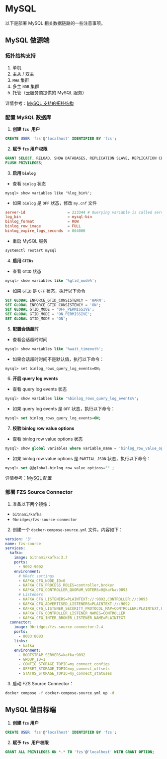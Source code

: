 # MySQL

以下是部署 MySQL 相关数据链路的一些注意事项。

## MySQL 做源端

### 拓扑结构支持

1. 单机
2. 主从 / 双主
3. `MHA` 集群
4. 多主 `NDB` 集群
5. 托管（云服务商提供的 MySQL 服务）

详情参考：[MySQL 支持的拓扑结构](https://debezium.io/documentation/reference/2.5/connectors/mysql.html#supported-mysql-topologies)

### 配置 MySQL 数据库

1. **创建 `fzs `用户**

```sql
CREATE USER 'fzs'@'localhost' IDENTIFIED BY 'fzs';
```

2. **赋予 `fzs` 用户权限**

```sql
GRANT SELECT, RELOAD, SHOW DATABASES, REPLICATION SLAVE, REPLICATION CLIENT ON *.* TO 'fzs' IDENTIFIED BY 'fzs';
FLUSH PRIVILEGES;
```

3. **启用 `binlog`**

  - 查看 `binlog` 状态

  ```
  mysql> show variables like '%log_bin%';
  ```

  - 如果 `binlog` 是 `OFF` 状态，修改 `my.cnf` 文件

  ```cnf
  server-id                   = 223344 # Querying variable is called server_id, e.g. SELECT variable_value FROM information_schema.global_variables WHERE variable_name='server_id';
  log_bin                     = mysql-bin
  binlog_format               = ROW
  binlog_row_image            = FULL
  binlog_expire_logs_seconds  = 864000
  ```

 - 重启 MySQL 服务

  ```bash
  systemctl restart mysql
  ```

4. **启用 `GTIDs`**

  - 查看 `GTID` 状态

  ```sql
  mysql> show variables like '%gtid_mode%';
  ```

  - 如果 `GTID` 是 `OFF` 状态，执行以下命令

  ```sql
  SET GLOBAL ENFORCE_GTID_CONSISTENCY = 'WARN';
  SET GLOBAL ENFORCE_GTID_CONSISTENCY = 'ON';
  SET GLOBAL GTID_MODE = 'OFF_PERMISSIVE';
  SET GLOBAL GTID_MODE = 'ON_PERMISSIVE';
  SET GLOBAL GTID_MODE = 'ON';
  ```

5. **配置会话超时**

  - 查看会话超时时间

  ```sql
  mysql> show variables like '%wait_timeout%';
  ```

  - 如果会话超时时间不是默认值，执行以下命令：

  ```
  mysql> set binlog_rows_query_log_events=ON;
  ```

6. **开启 query log events**

  - 查看 query log events 状态

  ```sql
  mysql> show variables like '%binlog_rows_query_log_events%';
  ```

  - 如果 query log events 是 `OFF` 状态，执行以下命令：

  ```sql
  mysql> set binlog_rows_query_log_events=ON;
  ```

7. **校验 binlog row value options**

  - 查看 binlog row value options 状态

  ```sql
  mysql> show global variables where variable_name = 'binlog_row_value_options';
  ```

  - 如果 binlog row value options 是 `PARTIAL_JSON` 状态，执行以下命令：

  ```sql
  mysql> set @@global.binlog_row_value_options="" ;
  ```

详情参考：[MySQL 配置](https://debezium.io/documentation/reference/2.5/connectors/mysql.html#setting-up-mysql)

### 部署 FZS Source Connector

1. 准备以下两个镜像：

  - `bitnami/kafka`
  - `9bridges/fzs-source-connector`

2. 创建一个 `docker-compose-source.yml` 文件，内容如下：

  ```yml
  version: '3'
  name: fzs-source
  services:
    kafka:
      image: bitnami/kafka:3.7
      ports:
        - 9092:9092
      environment:
        # KRaft settings
        - KAFKA_CFG_NODE_ID=0
        - KAFKA_CFG_PROCESS_ROLES=controller,broker
        - KAFKA_CFG_CONTROLLER_QUORUM_VOTERS=0@kafka:9093
        # Listeners
        - KAFKA_CFG_LISTENERS=PLAINTEXT://:9092,CONTROLLER://:9093
        - KAFKA_CFG_ADVERTISED_LISTENERS=PLAINTEXT://:9092
        - KAFKA_CFG_LISTENER_SECURITY_PROTOCOL_MAP=CONTROLLER:PLAINTEXT,PLAINTEXT:PLAINTEXT
        - KAFKA_CFG_CONTROLLER_LISTENER_NAMES=CONTROLLER
        - KAFKA_CFG_INTER_BROKER_LISTENER_NAME=PLAINTEXT
    connector:
      image: 9bridges/fzs-source-connector:2.4
      ports:
        - 8083:8083
      links:
        - kafka
      environment:
        - BOOTSTRAP_SERVERS=kafka:9092
        - GROUP_ID=1
        - CONFIG_STORAGE_TOPIC=my_connect_configs
        - OFFSET_STORAGE_TOPIC=my_connect_offsets
        - STATUS_STORAGE_TOPIC=my_connect_statuses
  ```

3. 启动 FZS Source Connector：

  ```bash
  docker compose -f docker-compose-source.yml up -d
  ```

## MySQL 做目标端

1. **创建 `fzs` 用户**

```sql
CREATE USER 'fzs'@'localhost' IDENTIFIED BY 'fzs';
```

2. **赋予 `fzs `用户权限**

```sql
GRANT ALL PRIVILEGES ON *.* TO 'fzs'@'localhost' WITH GRANT OPTION;
```

